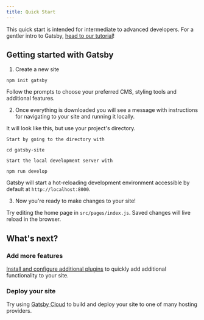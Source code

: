```yaml
---
title: Quick Start
---
```


This quick start is intended for intermediate to advanced developers. For a gentler intro to Gatsby, [head to our tutorial](/tutorial/)!

## Getting started with Gatsby

1. Create a new site

```shell
npm init gatsby
```

Follow the prompts to choose your preferred CMS, styling tools and additional features.

2. Once everything is downloaded you will see a message with instructions for navigating to your site and running it locally.

It will look like this, but use your project's directory.

```shell
Start by going to the directory with

cd gatsby-site

Start the local development server with

npm run develop
```

Gatsby will start a hot-reloading development environment accessible by default at `http://localhost:8000`.

3. Now you're ready to make changes to your site!

Try editing the home page in `src/pages/index.js`. Saved changes will live reload in the browser.

## What's next?

### Add more features

[Install and configure additional plugins](/docs/recipes/) to quickly add additional functionality to your site.

### Deploy your site

Try using [Gatsby Cloud](https://www.gatsbyjs.com/cloud/) to build and deploy your site to one of many hosting providers.
